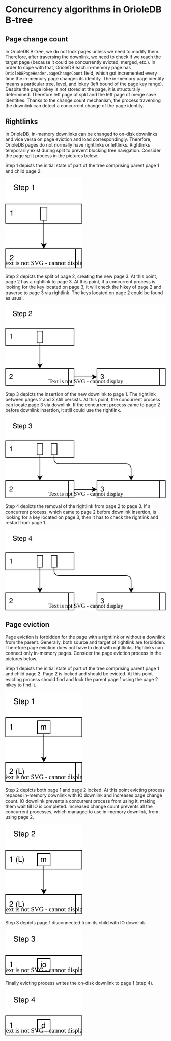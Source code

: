 Concurrency algorithms in OrioleDB B-tree
=========================================

Page change count
-----------------

In OrioleDB B-tree, we do not lock pages unless we need to modify them.  Therefore, after traversing the downlink, we need to check if we reach the target page (because it could be concurrently evicted, merged, etc.).  In order to cope with that, OrioleDB each in-memory page has `OrioleDBPageHeader.pageChangeCount` field, which got incremented every time the in-memory page changes its identity.  The in-memory page identity means a particular tree, level, and lokey (left bound of the page key range).  Despite the page lokey is not stored at the page, it is structurally determined.  Therefore left page of split and the left page of merge save identities.  Thanks to the change count mechanism, the process traversing the downlink can detect a concurrent change of the page identity.

Rightlinks
----------

In OrioleDB, in-memory downlinks can be changed to on-disk downlinks and vice versa on page eviction and load correspondingly.  Therefore, OrioleDB pages do not normally have rightlinks or leftlinks.  Rightlinks temporarily exist during split to prevent blocking tree navigation.  Consider the page split process in the pictures below.

Step 1 depicts the initial state of part of the tree comprising parent page 1 and child page 2.

![Split step 1](split_step_1.svg)

Step 2 depicts the split of page 2, creating the new page 3.  At this point, page 2 has a rightlink to page 3.  At this point, if a concurrent process is looking for the key located on page 3, it will check the hikey of page 2 and traverse to page 3 via rightlink.  The keys located on page 2 could be found as usual.

![Split step 2](split_step_2.svg)

Step 3 depicts the insertion of the new downlink to page 1.  The rightlink between pages 2 and 3 still persists.  At this point, the concurrent process can locate page 3 via downlink.  If the concurrent process came to page 2 before downlink insertion, it still could use the rightlink.

![Split step 3](split_step_3.svg)

Step 4 depicts the removal of the rightlink from page 2 to page 3.  If a concurrent process, which came to page 2 before downlink insertion, is looking for a key located on page 3, then it has to check the rightlink and restart from page 1.

![Split step 4](split_step_4.svg)

Page eviction
-------------

Page eviction is forbidden for the page with a rightlink or without a downlink from the parent.  Generally, both source and target of rightlink are forbidden.  Therefore page eviction does not have to deal with rightlinks.  Righlinks can connect only in-memory pages.  Consider the page eviction process in the pictures below.

Step 1 depicts the initial state of part of the tree comprising parent page 1 and child page 2.  Page 2 is locked and should be evicted.  At this point evicting process should find and lock the parent page 1 using the page 2 hikey to find it.

![Evict step 1](evict_step_1.svg)

Step 2 depicts both page 1 and page 2 locked.  At this point evicting process repaces in-memory downlink with IO downlink and increases page change count.  IO downlink prevents a concurrent process from using it, making them wait till IO is completed.  Increased change count prevents all the concurrent processes, which managed to use in-memory downlink, from using page 2.

![Evict step 2](evict_step_2.svg)

Step 3 depicts page 1 disconnected from its child with IO downlink.

![Evict step 3](evict_step_3.svg)

Finally evicting process writes the on-disk downlink to page 1 (step 4).

![Evict step 4](evict_step_4.svg)
